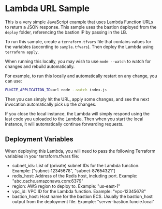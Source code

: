 # Lambda URL Sample

This is a very simple JavaScript example that uses Lambda Function URLs to return a JSON response.
This sample uses the bastion deployed from the `deploy` folder, referencing the bastion IP by passing in the LB.

To run this sample, create a `terraform.tfvars` file that contains values for the variables (according to `sample.tfvars`).
Then deploy the Lambda using `terraform apply`.

When running this locally, you may wish to use `node --watch` to watch for changes and rebuild automatically.

For example, to run this locally and automatically restart on any change, you can use:

```bash
FUNCIE_APPLICATION_ID=url node --watch index.js
```

Then you can simply hit the URL, apply some changes, and see the next invocation automatically
pick up the changes.

If you close the local instance, the Lambda will simply respond using the last code you uploaded
to the Lambda. Then when you start the local instance, it will automatically continue forwarding
requests.

## Deployment Variables

When deploying this Lambda, you will need to pass the following Terraform variables in your terraform.tfvars file:

- subnet_ids: List of (private) subnet IDs for the Lambda function. Example: ["subnet-12345678", "subnet-87654321"]
- redis_host: Address of the Redis host, including port. Example: "abc.cache.amazonaws.com:6379"
- region: AWS region to deploy to. Example: "us-east-1"
- vpc_id: VPC ID for the Lambda function. Example: "vpc-12345678"
- bastion_host: Host name for the bastion ECS. Usually the bastion_host output from the deployment file. Example: "server-bastion.funcie.local"
